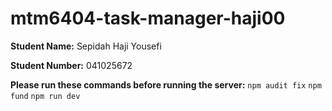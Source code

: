 # mtm6404-task-manager-haji00

**Student Name:** Sepidah Haji Yousefi

**Student Number:** 041025672

**Please run these commands before running the server:**
`npm audit fix`
`npm fund`
`npm run dev`
